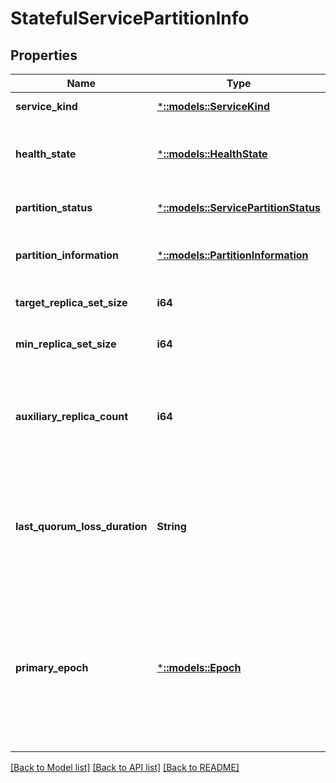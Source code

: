 # StatefulServicePartitionInfo

## Properties
Name | Type | Description | Notes
------------ | ------------- | ------------- | -------------
**service_kind** | [***::models::ServiceKind**](ServiceKind.md) | The kind of service (Stateless or Stateful). | [default to null]
**health_state** | [***::models::HealthState**](HealthState.md) | The health state of a Service Fabric entity such as Cluster, Node, Application, Service, Partition, Replica etc. | [optional] [default to null]
**partition_status** | [***::models::ServicePartitionStatus**](ServicePartitionStatus.md) | The status of the service fabric service partition. | [optional] [default to null]
**partition_information** | [***::models::PartitionInformation**](PartitionInformation.md) | Information about the partition identity, partitioning scheme and keys supported by it. | [optional] [default to null]
**target_replica_set_size** | **i64** | The target replica set size as a number. | [optional] [default to null]
**min_replica_set_size** | **i64** | The minimum replica set size as a number. | [optional] [default to null]
**auxiliary_replica_count** | **i64** | The auxiliary replica count as a number. To use Auxiliary replicas the following must be true, AuxiliaryReplicaCount &lt; (TargetReplicaSetSize+1)/2 and TargetReplicaSetSize &gt;&#x3D;3. | [optional] [default to null]
**last_quorum_loss_duration** | **String** | The duration for which this partition was in quorum loss. If the partition is currently in quorum loss, it returns the duration since it has been in that state. This field is using ISO8601 format for specifying the duration. | [optional] [default to null]
**primary_epoch** | [***::models::Epoch**](Epoch.md) | An Epoch is a configuration number for the partition as a whole. When the configuration of the replica set changes, for example when the Primary replica changes, the operations that are replicated from the new Primary replica are said to be a new Epoch from the ones which were sent by the old Primary replica. | [optional] [default to null]

[[Back to Model list]](../README.md#documentation-for-models) [[Back to API list]](../README.md#documentation-for-api-endpoints) [[Back to README]](../README.md)


